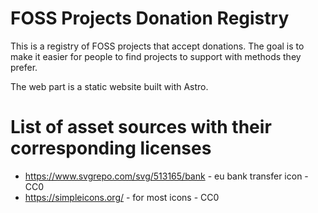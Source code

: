 # FOSS Projects Donation Registry

This is a registry of FOSS projects that accept donations. The goal is to make it easier for people to find projects to 
support with methods they prefer.

The web part is a static website built with Astro.

# List of asset sources with their corresponding licenses
- https://www.svgrepo.com/svg/513165/bank - eu bank transfer icon - CC0
- https://simpleicons.org/ - for most icons - CC0
